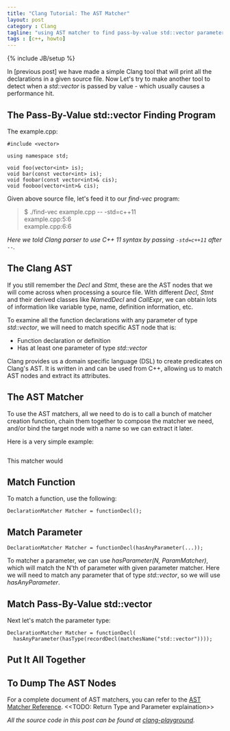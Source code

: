 ```yaml
---
title: "Clang Tutorial: The AST Matcher"
layout: post
category : Clang
tagline: "using AST matcher to find pass-by-value std::vector parameters"
tags : [c++, howto]
---
```

{% include JB/setup %}

In [previous post] we have made a simple Clang tool that will print all the
declarations in a given source file. Now Let's try to make another tool to
detect when a _std::vector_ is passed by value - which usually causes a
performance hit.

## The Pass-By-Value std::vector Finding Program

The example.cpp:

```
#include <vector>

using namespace std;

void foo(vector<int> is);
void bar(const vector<int> is);
void foobar(const vector<int>& cis);
void fooboo(vector<int>& cis);
```

Given above source file, let's feed it to our _find-vec_ program:

> $ ./find-vec example.cpp -- -std=c++11  
> example.cpp:5:6  
> example.cpp:6:6  

_Here we told Clang parser to use C++ 11 syntax by passing `-std=c++11` after `--`._

## The Clang AST

If you still remember the _Decl_ and _Stmt_, these are the AST nodes that we will come
across when processing a source file. With different _Decl_, _Stmt_ and their derived
classes like _NamedDecl_ and _CallExpr_, we can obtain lots of information like 
variable type, name, definition information, etc.

To examine all the function declarations with any parameter of type _std::vector_,
we will need to match specific AST node that is:

* Function declaration or definition
* Has at least one parameter of type _std::vector_

Clang provides us a domain specific language (DSL) to create predicates on Clang's AST.
It is written in and can be used from C++, allowing us to match AST nodes and
extract its attributes.

## The AST Matcher

To use the AST matchers, all we need to do is to call a bunch of matcher creation
function, chain them together to compose the matcher we need, and/or bind the target
node with a name so we can extract it later.

Here is a very simple example:

```
```

This matcher would 

## Match Function

To match a function, use the following:

```
DeclarationMatcher Matcher = functionDecl();
```

## Match Parameter

```
DeclarationMatcher Matcher = functionDecl(hasAnyParameter(...));
```

To matcher a parameter, we can use _hasParameter(N, ParamMatcher)_, which will match
the N'th of parameter with given parameter matcher. Here we will need to match any
parameter that of type _std::vector_, so we will use _hasAnyParameter_.

## Match Pass-By-Value std::vector

Next let's match the parameter type:

```
DeclarationMatcher Matcher = functionDecl(
  hasAnyParameter(hasType(recordDecl(matchesName("std::vector"))));
```

## Put It All Together

## To Dump The AST Nodes

For a complete document of AST matchers, you can refer to the [AST Matcher Reference].
<<TODO: Return Type and Parameter explaination>>

_All the source code in this post can be found at [clang-playground]._

[AST Matcher Reference]:http://clang.llvm.org/docs/LibASTMatchersReference.html
[clang-playground]:https://github.com/xinhuang/clang-playground.git

